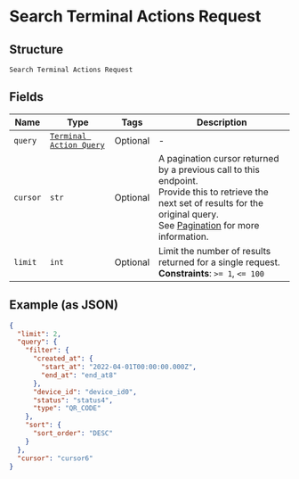 
# Search Terminal Actions Request

## Structure

`Search Terminal Actions Request`

## Fields

| Name | Type | Tags | Description |
|  --- | --- | --- | --- |
| `query` | [`Terminal Action Query`](../../doc/models/terminal-action-query.md) | Optional | - |
| `cursor` | `str` | Optional | A pagination cursor returned by a previous call to this endpoint.<br>Provide this to retrieve the next set of results for the original query.<br>See [Pagination](https://developer.squareup.com/docs/build-basics/common-api-patterns/pagination) for more<br>information. |
| `limit` | `int` | Optional | Limit the number of results returned for a single request.<br>**Constraints**: `>= 1`, `<= 100` |

## Example (as JSON)

```json
{
  "limit": 2,
  "query": {
    "filter": {
      "created_at": {
        "start_at": "2022-04-01T00:00:00.000Z",
        "end_at": "end_at8"
      },
      "device_id": "device_id0",
      "status": "status4",
      "type": "QR_CODE"
    },
    "sort": {
      "sort_order": "DESC"
    }
  },
  "cursor": "cursor6"
}
```

